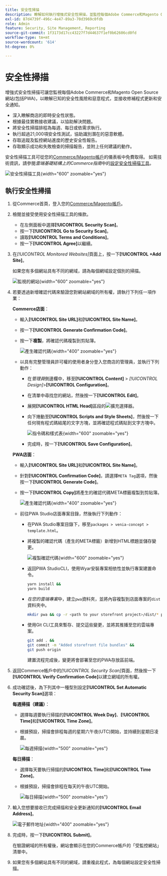 ```yaml
---
title: 安全性掃描
description: 瞭解如何執行增強式安全性掃描，並監控每個Adobe Commerce和Magento Open Source網站。
exl-id: 87d4739f-496c-4e47-89a3-70d3969c0fdb
role: Admin
feature: Security, Site Management, Reporting
source-git-commit: 1f3173d17cc43227f7d44637f1ef0b62606cd0fd
workflow-type: tm+mt
source-wordcount: '614'
ht-degree: 0%

---
```


# 安全性掃描

增強式安全性掃描可讓您監視每個Adobe Commerce和Magento Open Source網站(包括PWA)，以瞭解已知的安全性風險和惡意程式，並接收修補程式更新和安全通知。

- 深入瞭解商店的即時安全性狀態。
- 根據最佳實務接收建議，以協助解決問題。
- 將安全性掃描排程為每週、每日或依需求執行。
- 執行超過21,000項安全性測試，協助識別潛在的惡意軟體。
- 存取追蹤及監控網站進度的歷史安全性報告。
- 存取顯示成功和失敗檢查的掃描報告，並附上任何建議的動作。

安全性掃描工具可從您的[Commerce/Magento帳戶](../getting-started/commerce-account-create.md)的儀表板中免費取得。 如需技術資訊，請參閱&#x200B;_雲端基礎結構上的Commerce指南_&#x200B;中的[設定安全性掃描工具](https://experienceleague.adobe.com/docs/commerce-cloud-service/user-guide/launch/overview.html?lang=zh-Hant#set-up-the-security-scan-tool)。

![安全性掃描工具](./assets/magento-security-scan.png){width="600" zoomable="yes"}

## 執行安全性掃描

1. 從Commerce首頁，登入您的[Commerce/Magento帳戶](../getting-started/commerce-account-create.md)。

1. 檢閱並接受使用安全性掃描工具的條款。

   - 在左側面板中選擇&#x200B;**[!UICONTROL Security Scan]**。
   - 按一下&#x200B;**[!UICONTROL Go to Security Scan]**。
   - 讀取&#x200B;**[!UICONTROL Terms and Conditions]**。
   - 按一下&#x200B;**[!UICONTROL Agree]**&#x200B;以繼續。

1. 在&#x200B;_[!UICONTROL Monitored Websites]_&#x200B;頁面上，按一下&#x200B;**[!UICONTROL +Add Site]**。

   如果您有多個網站具有不同的網域，請為每個網域設定個別的掃描。

   ![監視的網站](./assets/monitored-website.png){width="600" zoomable="yes"}

1. 若要透過新增確認代碼來驗證您對網站網域的所有權，請執行下列任一項作業：

   **Commerce店面**：

   - 輸入&#x200B;**[!UICONTROL Site URL]**&#x200B;和&#x200B;**[!UICONTROL Site Name]**。
   - 按一下&#x200B;**[!UICONTROL Generate Confirmation Code]**。
   - 按一下&#x200B;**複製**，將確認代碼複製到剪貼簿。

     ![產生確認代碼](./assets/scan-site1.png){width="400" zoomable="yes"}

   - 以具有完整管理員許可權的使用者身分登入您商店的管理員，並執行下列動作：

      - 在&#x200B;_管理員_&#x200B;側邊欄中，移至&#x200B;**[!UICONTROL Content]** > _[!UICONTROL Design]_>**[!UICONTROL Configuration]**。
      - 在清單中尋找您的網站，然後按一下&#x200B;**[!UICONTROL Edit]**。
      - 展開&#x200B;**[!UICONTROL HTML Head]**&#x200B;區段的![擴充選擇器](../assets/icon-display-expand.png)。
      - 向下捲動至&#x200B;**[!UICONTROL Scripts and Style Sheets]**，然後按一下任何現有程式碼結尾的文字方塊，並將確認程式碼貼到文字方塊中。

        ![指令碼和樣式表](./assets/scan-paste-code.png){width="600" zoomable="yes"}

      - 完成時，按一下&#x200B;**[!UICONTROL Save Configuration]**。

   **PWA店面**：

   - 輸入&#x200B;**[!UICONTROL Site URL]**&#x200B;和&#x200B;**[!UICONTROL Site Name]**。

   - 針對&#x200B;**[!UICONTROL Confirmation Code]**，請選擇`META Tag`選項，然後按一下&#x200B;**[!UICONTROL Generate Code]**。

   - 按一下&#x200B;**[!UICONTROL Copy]**&#x200B;將產生的確認代碼META標籤複製到剪貼簿。

     ![產生確認代碼](./assets/scan-site2.png){width="400" zoomable="yes"}

   - 前往PWA Studio店面專案目錄，然後執行下列動作：

      - 在PWA Studio專案目錄下，移至`packages > venia-concept > template.html`。
      - 將複製的確認代碼（產生的META標籤）新增到HTML標題並儲存變更。

        ![複製確認代碼](./assets/code-pwa.png){width="600" zoomable="yes"}

      - 返回PWA StudioCLI，使用Wyar安裝專案相依性並執行專案建置命令。

        ```sh
        yarn install &&
        yarn build
        ```

      - *在您的雲端專案*&#x200B;中，建立`pwa`資料夾，並將內容複製到店面專案的`dist`資料夾中。

        ```sh
        mkdir pwa && cp -r <path to your storefront project>/dist/* pwa
        ```

      - 使用Git CLI工具來暫存、提交這些變更，並將其推播至您的雲端專案。

        ```sh
        git add . &&
        git commit -m "Added storefront file bundles" &&
        git push origin
        ```

        建置流程完成後，變更將會部署至您的PWA存放區前端。

1. 返回Commerce帳戶中的&#x200B;_[!UICONTROL Security Scan]_&#x200B;頁面，然後按一下&#x200B;**[!UICONTROL Verify Confirmation Code]**&#x200B;以建立網域的所有權。

1. 成功確認後，為下列其中一種型別設定&#x200B;**[!UICONTROL Set Automatic Security Scan]**&#x200B;選項：

   **每週掃描（建議）**：

   - 選擇每週要執行掃描的&#x200B;**[!UICONTROL Week Day]**、**[!UICONTROL Time]**&#x200B;和&#x200B;**[!UICONTROL Time Zone]**。
   - 根據預設，掃描會排程每週的星期六午夜(UTC)開始，並持續到星期日凌晨。

     ![每週掃描](./assets/scan-weekly.png){width="500" zoomable="yes"}

   **每日掃描**：

   - 選擇每天要執行掃描的&#x200B;**[!UICONTROL Time]**&#x200B;和&#x200B;**[!UICONTROL Time Zone]**。
   - 根據預設，掃描會排程在每天的午夜UTC開始。

     ![每日掃描](./assets/scan-daily.png){width="500" zoomable="yes"}

1. 輸入您想要接收已完成掃描和安全更新通知的&#x200B;**[!UICONTROL Email Address]**。

   ![電子郵件地址](./assets/scan-notification-email.png){width="400" zoomable="yes"}

1. 完成時，按一下&#x200B;**[!UICONTROL Submit]**。

   在驗證網域的所有權後，網站會顯示在您的Commerce帳戶的「受監控網站」清單中。

1. 如果您有多個網站具有不同的網域，請重複此程式，為每個網站設定安全性掃描。
